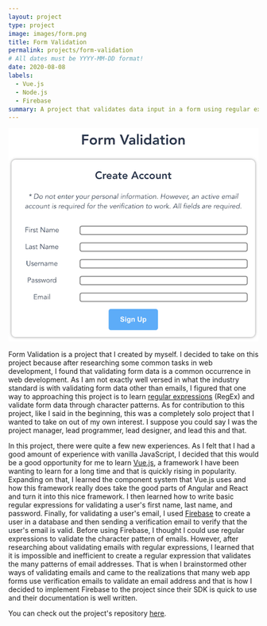 ```yaml
---
layout: project
type: project
image: images/form.png
title: Form Validation
permalink: projects/form-validation
# All dates must be YYYY-MM-DD format!
date: 2020-08-08
labels:
  - Vue.js
  - Node.js
  - Firebase
summary: A project that validates data input in a form using regular expressions and Firebase.
---
```


  <img class="ui image" src="../images/form-validation.png">

Form Validation is a project that I created by myself. I decided to take on this project because after researching some common tasks in web development, I found that validating form data is a common occurrence in web development. As I am not exactly well versed in what the industry standard is with validating form data other than emails, I figured that one way to approaching this project is to learn [regular expressions](https://developer.mozilla.org/en-US/docs/Web/JavaScript/Guide/Regular_Expressions) (RegEx) and validate form data through character patterns. As for contribution to this project, like I said in the beginning, this was a completely solo project that I wanted to take on out of my own interest. I suppose you could say I was the project manager, lead programmer, lead designer, and lead this and that.

In this project, there were quite a few new experiences. As I felt that I had a good amount of experience with vanilla JavaScript, I decided that this would be a good opportunity for me to learn [Vue.js](https://vue.js.org/), a framework I have been wanting to learn for a long time and that is quickly rising in popularity. Expanding on that, I learned the component system that Vue.js uses and how this framework really does take the good parts of Angular and React and turn it into this nice framework. I then learned how to write basic regular expressions for validating a user's first name, last name, and password. Finally, for validating a user's email, I used [Firebase](https://firebase.google.com/) to create a user in a database and then sending a verification email to verify that the user's email is valid. Before using Firebase, I thought I could use regular expressions to validate the character pattern of emails. However, after researching about validating emails with regular expressions, I learned that it is impossible and inefficient to create a regular expression that validates the many patterns of email addresses. That is when I brainstormed other ways of validating emails and came to the realizations that many web app forms use verification emails to validate an email address and that is how I decided to implement Firebase to the project since their SDK is quick to use and their documentation is well written.

You can check out the project's repository [here](https://github.com/jackiewong99/form-validation).
